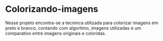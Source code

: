 # Colorizando-imagens

Nesse projeto encontra-se a tecninca utilizada para colorizar imagens em preto e branco, contando com algoritmo, imagens utilizadas e um comparativo entre imagens originais e coloridas.
